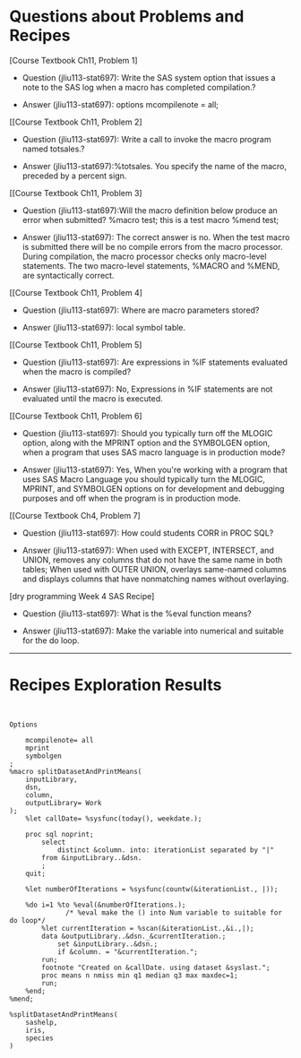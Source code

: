
# Questions about Problems and Recipes



[Course Textbook Ch11, Problem 1]
* Question (jliu113-stat697): Write the SAS system option that issues a note to the SAS log when a macro has completed compilation.?
- Answer (jliu113-stat697): options mcompilenote = all;



[[Course Textbook Ch11, Problem 2]
* Question (jliu113-stat697): Write a call to invoke the macro program named totsales.?
- Answer (jliu113-stat697):%totsales. You specify the name of the macro, preceded by a percent sign.



[[Course Textbook Ch11, Problem 3]
* Question (jliu113-stat697):Will the macro definition below produce an error when submitted?
             %macro test;
             this is a test macro
             %mend test;
- Answer (jliu113-stat697): The correct answer is no. When the test macro is submitted there will be no compile errors from the macro processor. During compilation, the macro processor checks only macro-level statements. The two macro-level statements, %MACRO and %MEND, are syntactically correct.



[[Course Textbook Ch11, Problem 4]
* Question (jliu113-stat697): Where are macro parameters stored?  
- Answer (jliu113-stat697): local symbol table.



[[Course Textbook Ch11, Problem 5]
* Question (jliu113-stat697): Are expressions in %IF statements evaluated when the macro is compiled?
- Answer (jliu113-stat697): No, Expressions in %IF statements are not evaluated until the macro is executed.



[[Course Textbook Ch11, Problem 6]
* Question (jliu113-stat697): Should you typically turn off the MLOGIC option, along with the MPRINT option and the SYMBOLGEN option, when a program that uses SAS macro language is in production mode?
- Answer (jliu113-stat697): Yes, When you're working with a program that uses SAS Macro Language you should typically turn the MLOGIC, MPRINT, and SYMBOLGEN options on for development and debugging purposes and off when the program is in production mode.



[[Course Textbook Ch4, Problem 7]
* Question (jliu113-stat697): How could students CORR in PROC SQL?
- Answer (jliu113-stat697):  When used with EXCEPT, INTERSECT, and UNION, removes any columns that do not have the same name in both tables; When used with OUTER UNION, overlays  same-named columns and displays columns that have nonmatching names without overlaying.                                                                                                                                                                                                                                          



[dry programming Week 4 SAS Recipe]
* Question (jliu113-stat697): What is the  %eval function means?
- Answer (jliu113-stat697):  Make the variable into numerical and suitable for the do loop.



***



# Recipes Exploration Results



```


Options

    mcompilenote= all
	mprint
	symbolgen
;
%macro splitDatasetAndPrintMeans(
    inputLibrary, 
	dsn,
	column,
	outputLibrary= Work
);
    %let callDate= %sysfunc(today(), weekdate.);

	proc sql noprint;
	    select
		    distinct &column. into: iterationList separated by "|"
		from &inputLibrary..&dsn.
		;
	quit;

	%let numberOfIterations = %sysfunc(countw(&iterationList., |));

	%do i=1 %to %eval(&numberOfIterations.); 
              /* %eval make the () into Num variable to suitable for do loop*/
        %let currentIteration = %scan(&iterationList.,&i.,|);
		data &outputLibrary..&dsn._&currentIteration.;
		    set &inputLibrary..&dsn.;
			if &column. = "&currentIteration.";
		run;
		footnote "Created on &callDate. using dataset &syslast.";
		proc means n nmiss min q1 median q3 max maxdec=1;
		run;
	%end;
%mend;
	
%splitDatasetAndPrintMeans(
    sashelp, 
	iris,
	species
)



```
